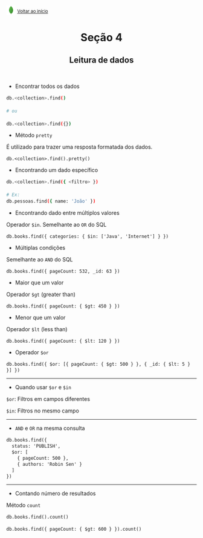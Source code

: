 <div align="left">
  <img src="https://raw.githubusercontent.com/devicons/devicon/master/icons/mongodb/mongodb-original.svg" width=25>
  <sup><a href="https://github.com/joaovictornsv/curso_mongodb">Voltar ao início</a></sup>
</div>

<div align="center">
  <h1>Seção 4</h1>
  <h2>Leitura de dados</h2>
</div>

<br/>

- Encontrar todos os dados
```bash
db.<collection>.find()

# ou

db.<collection>.find({})
```

- Método `pretty`

É utilizado para trazer uma resposta formatada dos dados.
```
db.<collection>.find().pretty()
```

- Encontrando um dado específico
```bash
db.<collection>.find({ <filtro> })

# Ex:
db.pessoas.find({ name: 'João' })
```

- Encontrando dado entre múltiplos valores

Operador `$in`. Semelhante ao `OR` do SQL
```
db.books.find({ categories: { $in: ['Java', 'Internet'] } })

```

- Múltiplas condições

Semelhante ao `AND` do SQL
```
db.books.find({ pageCount: 532, _id: 63 })

```

- Maior que um valor

Operador `$gt` (greater than)
```
db.books.find({ pageCount: { $gt: 450 } })

```

- Menor que um valor

Operador `$lt` (less than)
```
db.books.find({ pageCount: { $lt: 120 } })

```
- Operador `$or`
```
db.books.find({ $or: [{ pageCount: { $gt: 500 } }, { _id: { $lt: 5 } }] })

```
---
- Quando usar `$or` e `$in`

`$or`: Filtros em campos diferentes

`$in`: Filtros no mesmo campo

---

- `AND` e `OR` na mesma consulta
```
db.books.find({
  status: 'PUBLISH',
  $or: [
    { pageCount: 500 },
    { authors: 'Robin Sen' }
  ]
})

```
---
- Contando número de resultados

Método `count`
```
db.books.find().count()

db.books.find({ pageCount: { $gt: 600 } }).count()
```